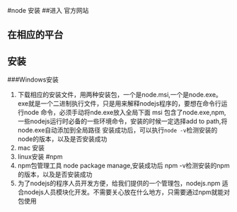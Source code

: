 #node 安装
##进入   官方网站
## 在相应的平台
## 安装
###Windows安装
1. 下载相应的安装文件，用两种安装包，一个是node.msi,一个是node.exe。exe就是一个二进制执行文件，只是用来解释nodejs程序的，要想在命令行运行node 命令，必须手动将nde.exe放入全局下面
msi 包含了node.exe,npm,一些nodejs运行时必备的一些环境命令，安装的时候一定选择add to path,将node.exe自动添加到全局路径
安装成功后，可以执行`node -v`检测安装的node的版本，以及是否安装成功
2. mac 安装
3. linux安装
#npm
1. npm包管理工具 node package manage,安装成功后 npm -v检测安装的npm的版本，以及是否安装成功
2. 为了nodejs的程序人员开发方便，给我们提供的一个管理包，nodejs.npm 适合nodejs人员模块化开发。不需要关心放在什么地方，只需要通过npm就能对包使用
